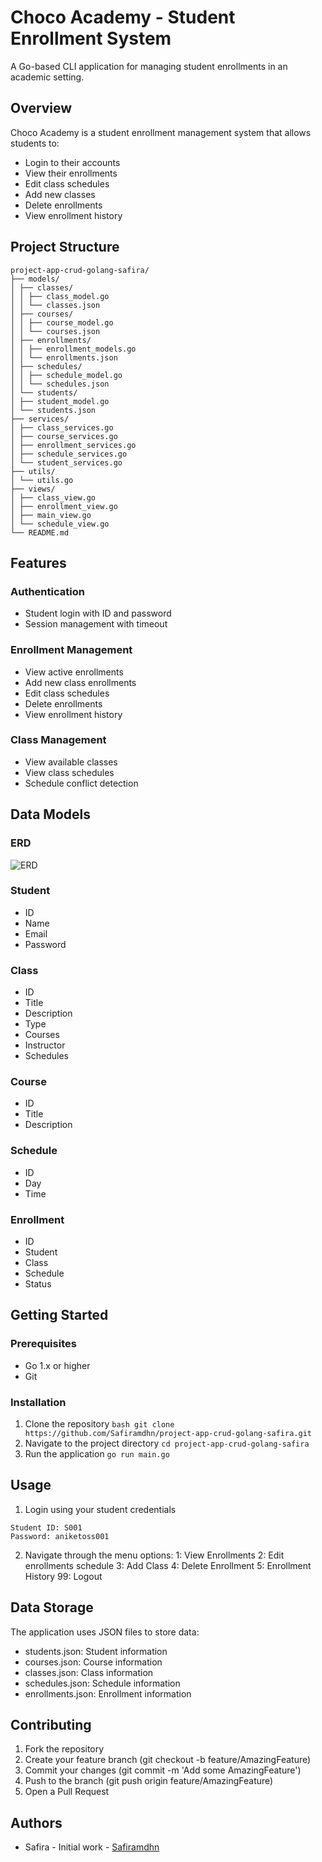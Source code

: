 # Choco Academy - Student Enrollment System

A Go-based CLI application for managing student enrollments in an academic setting.

## Overview

Choco Academy is a student enrollment management system that allows students to:
- Login to their accounts
- View their enrollments
- Edit class schedules
- Add new classes
- Delete enrollments
- View enrollment history

## Project Structure
```
project-app-crud-golang-safira/
├── models/ 
│ ├── classes/ 
│ │ ├── class_model.go 
│ │ └── classes.json 
│ ├── courses/ 
│ │ ├── course_model.go 
│ │ └── courses.json 
│ ├── enrollments/ 
│ │ ├── enrollment_models.go 
│ │ └── enrollments.json 
│ ├── schedules/ 
│ │ ├── schedule_model.go 
│ │ └── schedules.json 
│ └── students/ 
│ ├── student_model.go
│ └── students.json 
├── services/ 
│ ├── class_services.go 
│ ├── course_services.go
│ ├── enrollment_services.go 
│ ├── schedule_services.go 
│ └── student_services.go 
├── utils/ 
│ └── utils.go 
├── views/ 
│ ├── class_view.go 
│ ├── enrollment_view.go 
│ ├── main_view.go 
│ └── schedule_view.go
└── README.md
```

## Features
### Authentication
- Student login with ID and password
- Session management with timeout

### Enrollment Management
- View active enrollments
- Add new class enrollments
- Edit class schedules
- Delete enrollments
- View enrollment history

### Class Management
- View available classes
- View class schedules
- Schedule conflict detection

## Data Models
### ERD
![ERD](https://github.com/user-attachments/assets/e8c61d8f-5c2a-48d7-8c85-b40b027f5be0)
### Student
- ID
- Name
- Email
- Password

### Class
- ID
- Title
- Description
- Type
- Courses
- Instructor
- Schedules

### Course
- ID
- Title
- Description

### Schedule
- ID
- Day
- Time

### Enrollment
- ID
- Student
- Class
- Schedule
- Status

## Getting Started

### Prerequisites
- Go 1.x or higher
- Git

### Installation
1. Clone the repository
```bash git clone https://github.com/Safiramdhn/project-app-crud-golang-safira.git```
2. Navigate to the project directory
```cd project-app-crud-golang-safira```
3. Run the application
```go run main.go```

## Usage
1. Login using your student credentials
```
Student ID: S001
Password: aniketoss001
```
2. Navigate through the menu options:
  1: View Enrollments
  2: Edit enrollments schedule
  3: Add Class
  4: Delete Enrollment
  5: Enrollment History
  99: Logout

## Data Storage
The application uses JSON files to store data:
- students.json: Student information
- courses.json: Course information
- classes.json: Class information
- schedules.json: Schedule information
- enrollments.json: Enrollment information

## Contributing
1. Fork the repository
2. Create your feature branch (git checkout -b feature/AmazingFeature)
3. Commit your changes (git commit -m 'Add some AmazingFeature')
4. Push to the branch (git push origin feature/AmazingFeature)
5. Open a Pull Request

## Authors
- Safira - Initial work - [Safiramdhn]([url](https://github.com/Safiramdhn/))
